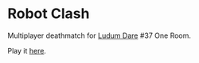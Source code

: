 Robot Clash
===========

Multiplayer deathmatch for [Ludum Dare](http://ludumdare.com) #37 One Room.

Play it [here](http://hhsw.de/sites/proto/ld37/).
